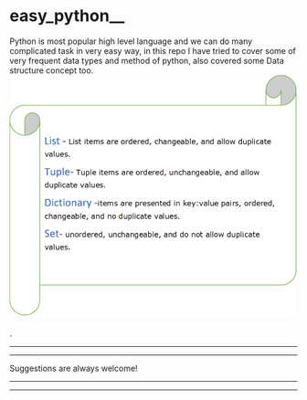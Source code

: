 # easy_python__
Python is most popular high level language and we can do many complicated task in very easy way, in this repo I have tried to cover some of very frequent data types and method of python, also covered some Data structure concept too.<br>
<img src="https://github.com/codeasarjun/easy_python/blob/main/data_type.png"><br><br>.
<hr><hr>
Suggestions are always welcome!<br>
<hr><hr>

